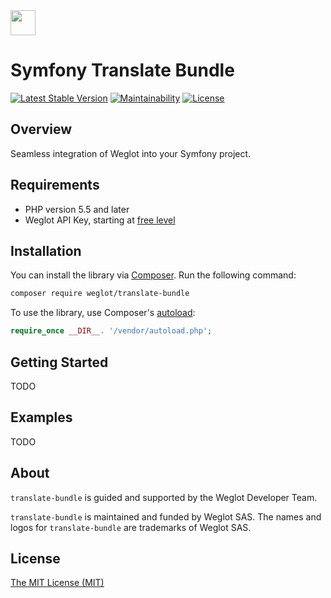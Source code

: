 <!-- logo -->
<img src="https://cdn.weglot.com/logo/logo-hor.png" height="40" />

# Symfony Translate Bundle

<!-- tags -->
[![Latest Stable Version](https://poser.pugx.org/weglot/translate-bundle/v/stable)](https://packagist.org/packages/weglot/translate-bundle)
[![Maintainability](https://api.codeclimate.com/v1/badges/b1785d1e9225869f3da0/maintainability)](https://codeclimate.com/github/weglot/translate-bundle/maintainability)
[![License](https://poser.pugx.org/weglot/translate-bundle/license)](https://packagist.org/packages/weglot/translate-bundle)

## Overview
Seamless integration of Weglot into your Symfony project.

## Requirements
- PHP version 5.5 and later
- Weglot API Key, starting at [free level](https://dashboard.weglot.com/register)

## Installation
You can install the library via [Composer](https://getcomposer.org/). Run the following command:

```bash
composer require weglot/translate-bundle
```

To use the library, use Composer's [autoload](https://getcomposer.org/doc/01-basic-usage.md#autoloading):

```php
require_once __DIR__. '/vendor/autoload.php';
```

## Getting Started

TODO

## Examples

TODO

## About
`translate-bundle` is guided and supported by the Weglot Developer Team.

`translate-bundle` is maintained and funded by Weglot SAS. 
The names and logos for `translate-bundle` are trademarks of Weglot SAS.

## License
[The MIT License (MIT)](LICENSE.txt)